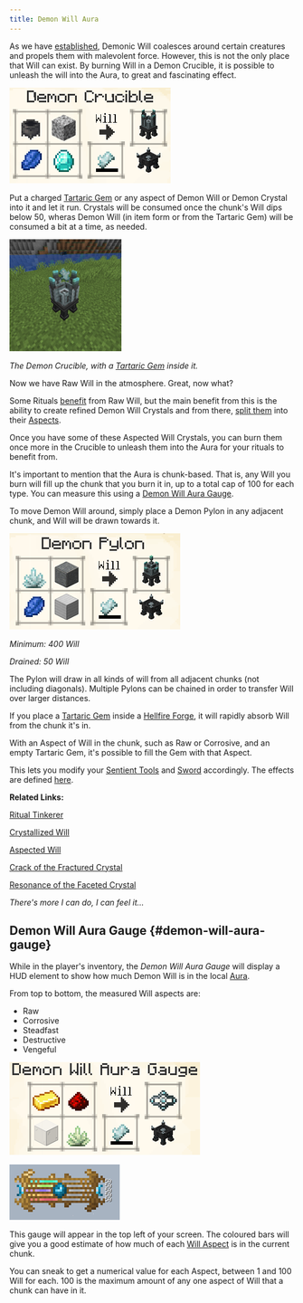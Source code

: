 ```yaml
---
title: Demon Will Aura
---
```



As we have [established](#demon-will), Demonic Will coalesces around certain creatures and propels them with malevolent force. However, this is not the only place that Will can exist. By burning Will in a Demon Crucible, it is possible to unleash the will into the Aura, to great and fascinating effect.

![Image](/img/DemonWill/10.png)

Put a charged [Tartaric Gem](#tartaric-gems) or any aspect of Demon Will or Demon Crystal into it and let it run. Crystals will be consumed once the chunk's Will dips below 50, wheras Demon Will (in item form or from the Tartaric Gem) will be consumed a bit at a time, as needed.

![Image](/img/DemonWill/11.png)

_The Demon Crucible, with a [Tartaric Gem](#tartaric-gems) inside it._

Now we have Raw Will in the atmosphere. Great, now what?

Some Rituals [benefit](#ritual-tinkerer) from Raw Will, but the main benefit from this is the ability to create refined Demon Will Crystals and from there,
[split them](#heading=h.ijvx5p6b26uy) into their [Aspects](#demon-will-aspects).

Once you have some of these Aspected Will Crystals, you can burn them once more in the Crucible to unleash them into the Aura for your rituals to benefit from.

It's important to mention that the Aura is chunk-based. That is, any Will you burn will fill up the chunk that you burn it in, up to a total cap of 100 for each type. You can measure this using a [Demon Will Aura Gauge](#demon-will-aura-gauge).

To move Demon Will around, simply place a Demon Pylon in any adjacent chunk, and Will will be drawn towards it.

![Image](/img/DemonWill/12.png)

_Minimum: 400 Will_

_Drained: 50 Will_

The Pylon will draw in all kinds of will from all adjacent chunks (not including diagonals). Multiple Pylons can be chained in order to transfer Will over larger distances.

If you place a [Tartaric Gem](#tartaric-gems) inside a [Hellfire Forge](#hellfire-forge), it will rapidly absorb Will from the chunk it's in.

With an Aspect of Will in the chunk, such as Raw or Corrosive, and an empty Tartaric Gem, it's possible to fill the Gem with that Aspect.

This lets you modify your [Sentient Tools](#sentient-tools) and [Sword](#sentient-sword) accordingly. The effects are defined [here](#demon-will-aspects).

**Related Links:**

[Ritual Tinkerer](#ritual-tinkerer)

[Crystallized Will](#crystallized-will)

[Aspected Will](#demon-will-aspects)

[Crack of the Fractured Crystal](#crack-of-the-fractured-crystal)

[Resonance of the Faceted Crystal](#resonance-of-the-faceted-crystal)

_There's more I can do, I can feel it..._


## Demon Will Aura Gauge {#demon-will-aura-gauge}

While in the player's inventory, the _Demon Will Aura Gauge_ will display a HUD element to show how much Demon Will is in the local [Aura](#demon-will-aura).

From top to bottom, the measured Will aspects are:

* Raw
* Corrosive
* Steadfast
* Destructive
* Vengeful

![Image](/img/DemonWill/13.png)

![Image](/img/DemonWill/14.png)

This gauge will appear in the top left of your screen. The coloured bars will give you a good estimate of how much of each [Will Aspect](#demon-will-aspects) is in the current chunk.

You can sneak to get a numerical value for each Aspect, between 1 and 100 Will for each. 100 is the maximum amount of any one aspect of Will that a chunk can have in it.

